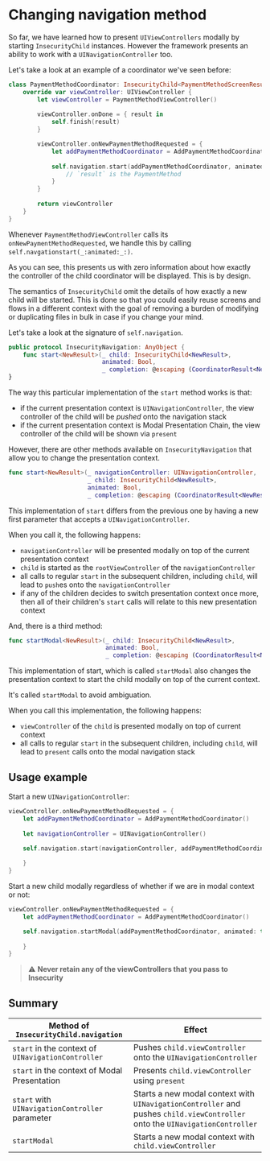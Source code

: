 # Changing navigation method

So far, we have learned how to present `UIViewControllers` modally by starting `InsecurityChild` instances. However the framework presents an ability to work with a `UINavigationController` too.

Let's take a look at an example of a coordinator we've seen before:

```swift
class PaymentMethodCoordinator: InsecurityChild<PaymentMethodScreenResult> {
    override var viewController: UIViewController {
        let viewController = PaymentMethodViewController()
        
        viewController.onDone = { result in
            self.finish(result)
        }

        viewController.onNewPaymentMethodRequested = {
            let addPaymentMethodCoordinator = AddPaymentMethodCoordinator()
            
            self.navigation.start(addPaymentMethodCoordinator, animated: true) { result in
                // `result` is the PaymentMethod
            }
        }
        
        return viewController
    }
}
```

Whenever `PaymentMethodViewController` calls its `onNewPaymentMethodRequested`, we handle this by calling `self.navgationstart(_:animated:_:)`.

As you can see, this presents us with zero information about how exactly the controller of the child coordinator will be displayed. This is by design.

The semantics of `InsecurityChild` omit the details of how exactly a new child will be started. This is done so that you could easily reuse screens and flows in a different context with the goal of removing a burden of modifying or duplicating files in bulk in case if you change your mind.

Let's take a look at the signature of `self.navigation`.

```swift
public protocol InsecurityNavigation: AnyObject {
    func start<NewResult>(_ child: InsecurityChild<NewResult>,
                          animated: Bool,
                          _ completion: @escaping (CoordinatorResult<NewResult>) -> Void)
}
```
The way this particular implementation of the `start` method works is that:
- if the current presentation context is `UINavigationController`, the view controller of the child will be *pushed* onto the navigation stack
- if the current presentation context is Modal Presentation Chain, the view controller of the child will be shown via `present`

However, there are other methods available on `InsecurityNavigation` that allow you to change the presentation context.

```swift
func start<NewResult>(_ navigationController: UINavigationController,
                      _ child: InsecurityChild<NewResult>,
                      animated: Bool,
                      _ completion: @escaping (CoordinatorResult<NewResult>) -> Void)
```

This implementation of `start` differs from the previous one by having a new first parameter that accepts a `UINavigationController`.

When you call it, the following happens:
- `navigationController` will be presented modally on top of the current presentation context
- `child` is started as the `rootViewController` of the `navigationController`
- all calls to regular `start` in the subsequent children, including `child`, will lead to `push`es onto the `navigationController`
- if any of the children decides to switch presentation context once more, then all of their children's `start` calls will relate to this new presentation context

And, there is a third method:

```swift
func startModal<NewResult>(_ child: InsecurityChild<NewResult>,
                           animated: Bool,
                           _ completion: @escaping (CoordinatorResult<NewResult>) -> Void)
```
This implementation of start, which is called `startModal` also changes the presentation context to start the child modally on top of the current context.

It's called `startModal` to avoid ambiguation.

When you call this implementation, the following happens:
- `viewController` of the `child` is presented modally on top of current context
- all calls to regular `start` in the subsequent children, including `child`, will lead to `present` calls onto the modal navigation stack

## Usage example

Start a new `UINavigationController`:
```swift
viewController.onNewPaymentMethodRequested = {
    let addPaymentMethodCoordinator = AddPaymentMethodCoordinator()
    
    let navigationController = UINavigationController()

    self.navigation.start(navigationController, addPaymentMethodCoordinator, animated: true) { result in
        
    }
}
```

Start a new child modally regardless of whether if we are in modal context or not:
```swift
viewController.onNewPaymentMethodRequested = {
    let addPaymentMethodCoordinator = AddPaymentMethodCoordinator()

    self.navigation.startModal(addPaymentMethodCoordinator, animated: true) { result in
        
    }
}
```

> ⚠️ **Never retain any of the viewControllers that you pass to Insecurity**

## Summary
Method of `InsecurityChild.navigation`|Effect
---|---
`start` in the context of `UINavigationController`|Pushes `child.viewController` onto the `UINavigationController`
`start` in the context of Modal Presentation|Presents `child.viewController` using `present`
`start` with `UINavigationController` parameter|Starts a new modal context with `UINavigationController` and pushes `child.viewController` onto the `UINavigationController`
`startModal`|Starts a new modal context with `child.viewController`